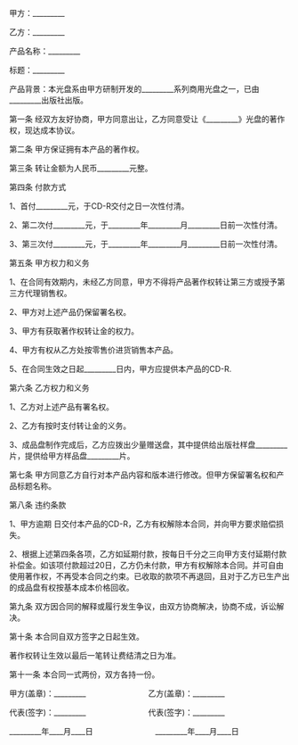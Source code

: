 
 


甲方：_________


乙方：_________


产品名称：_________


标题：_________


产品背景：本光盘系由甲方研制开发的_________系列商用光盘之一，已由_________出版社出版。


第一条 经双方友好协商，甲方同意出让，乙方同意受让《_________》光盘的著作权，现达成本协议。


第二条 甲方保证拥有本产品的著作权。


第三条 转让金额为人民币_________元整。


第四条 付款方式


1、首付_________元，于CD-R交付之日一次性付清。


2、第二次付_________元，于_________年_________月_________日前一次性付清。


3、第三次付_________元，于_________年_________月_________日前一次性付清。


第五条 甲方权力和义务


1、在合同有效期内，未经乙方同意，甲方不得将产品著作权转让第三方或授予第三方代理销售权。


2、甲方对上述产品仍保留署名权。


3、甲方有获取著作权转让金的权力。


4、甲方有权从乙方处按零售价进货销售本产品。


5、在合同生效之日起_________日内，甲方应提供本产品的CD-R.


第六条 乙方权力和义务


1、乙方对上述产品有署名权。


2、乙方有按时支付转让金的义务。


3、成品盘制作完成后，乙方应拨出少量赠送盘，其中提供给出版社样盘_________片，提供给甲方样品盘_________片。


第七条 甲方同意乙方自行对本产品内容和版本进行修改。但甲方保留署名权和产品标题名称。


第八条 违约条款


1、甲方逾期 日交付本产品的CD-R，乙方有权解除本合同，并向甲方要求赔偿损失。


2、根据上述第四条各项，乙方如延期付款，按每日千分之三向甲方支付延期付款补偿金。如该项付款超过20日，乙方仍未付款，甲方有权解除本合同。并可自由使用著作权，不再受本合同之约束。已收取的款项不再退回，且对于乙方已生产出的成品盘有权按基本成本价格回收。


第九条 双方因合同的解释或履行发生争议，由双方协商解决，协商不成，诉讼解决。


第十条 本合同自双方签字之日起生效。


著作权转让生效以最后一笔转让费结清之日为准。


第十一条 本合同一式两份，双方各持一份。


甲方(盖章)：_________　　　　　　　　乙方(盖章)：_________


代表(签字)：_________　　　　　　　　代表(签字)：_________


_________年____月____日　　　　　　　　_________年____月____日
 


 

 
 
 
 
 
  


  
 

  


  


  
 
 
 
 

